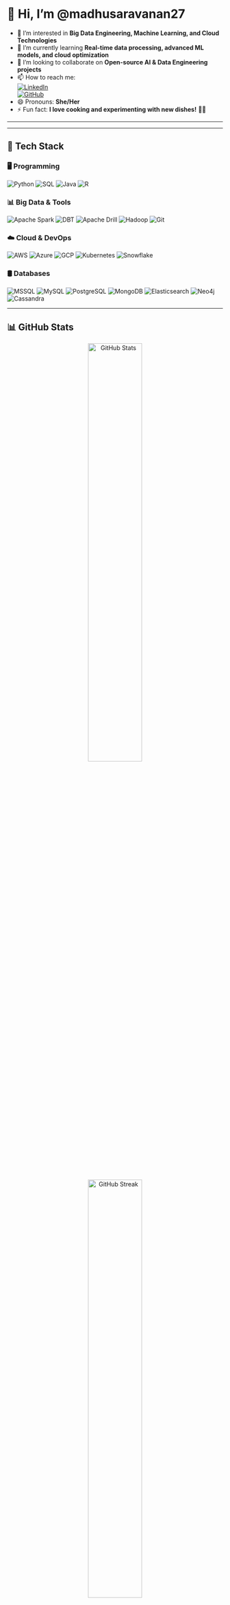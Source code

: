 # 👋 Hi, I’m @madhusaravanan27

- 👀 I’m interested in **Big Data Engineering, Machine Learning, and Cloud Technologies**  
- 🌱 I’m currently learning **Real-time data processing, advanced ML models, and cloud optimization**  
- 💞️ I’m looking to collaborate on **Open-source AI & Data Engineering projects**  
- 📫 How to reach me:  
  [![LinkedIn](https://img.shields.io/badge/LinkedIn-007ACC?style=flat&logo=linkedin&logoColor=white)](https://www.linkedin.com/in/madhumithasaravanan)  
  [![GitHub](https://img.shields.io/badge/GitHub-Black?style=flat&logo=github&logoColor=007ACC)](https://github.com/madhusaravanan27)  
- 😄 Pronouns: **She/Her**  
- ⚡ Fun fact: **I love cooking and experimenting with new dishes!** 🍳🔥  

---

<!---
madhusaravanan27/madhusaravanan27 is a ✨ special ✨ repository because its `README.md` (this file) appears on your GitHub profile.
You can click the Preview link to take a look at your changes.
--->

---

## 🎯 **Tech Stack**

### **🖥 Programming**
![Python](https://img.shields.io/badge/Python-Black?style=for-the-badge&logo=python&logoColor=007ACC)
![SQL](https://img.shields.io/badge/SQL-T--SQL-007ACC?style=for-the-badge&logo=microsoftsqlserver&logoColor=white)
![Java](https://img.shields.io/badge/Java-Black?style=for-the-badge&logo=openjdk&logoColor=007ACC)
![R](https://img.shields.io/badge/R-007ACC?style=for-the-badge&logo=r&logoColor=white)

### **📊 Big Data & Tools**
![Apache Spark](https://img.shields.io/badge/Apache%20Spark-Black?style=for-the-badge&logo=apachespark&logoColor=007ACC)
![DBT](https://img.shields.io/badge/DBT-007ACC?style=for-the-badge&logo=dbt&logoColor=white)
![Apache Drill](https://img.shields.io/badge/Apache%20Drill-Black?style=for-the-badge)
![Hadoop](https://img.shields.io/badge/Hadoop-007ACC?style=for-the-badge&logo=apachehadoop&logoColor=white)
![Git](https://img.shields.io/badge/Git-Black?style=for-the-badge&logo=git&logoColor=007ACC)

### **☁️ Cloud & DevOps**
![AWS](https://img.shields.io/badge/AWS-Black?style=for-the-badge&logo=amazonaws&logoColor=007ACC)
![Azure](https://img.shields.io/badge/Azure-007ACC?style=for-the-badge&logo=microsoftazure&logoColor=white)
![GCP](https://img.shields.io/badge/GCP-Black?style=for-the-badge&logo=googlecloud&logoColor=007ACC)
![Kubernetes](https://img.shields.io/badge/Kubernetes-007ACC?style=for-the-badge&logo=kubernetes&logoColor=white)
![Snowflake](https://img.shields.io/badge/Snowflake-Black?style=for-the-badge&logo=snowflake&logoColor=007ACC)

### **🛢 Databases**
![MSSQL](https://img.shields.io/badge/MSSQL-Black?style=for-the-badge&logo=microsoftsqlserver&logoColor=007ACC)
![MySQL](https://img.shields.io/badge/MySQL-007ACC?style=for-the-badge&logo=mysql&logoColor=white)
![PostgreSQL](https://img.shields.io/badge/PostgreSQL-Black?style=for-the-badge&logo=postgresql&logoColor=007ACC)
![MongoDB](https://img.shields.io/badge/MongoDB-007ACC?style=for-the-badge&logo=mongodb&logoColor=white)
![Elasticsearch](https://img.shields.io/badge/Elasticsearch-Black?style=for-the-badge&logo=elasticsearch&logoColor=007ACC)
![Neo4j](https://img.shields.io/badge/Neo4j-007ACC?style=for-the-badge&logo=neo4j&logoColor=white)
![Cassandra](https://img.shields.io/badge/Cassandra-Black?style=for-the-badge&logo=apachecassandra&logoColor=007ACC)

---

## 📊 **GitHub Stats**
<p align="center">
  <img src="https://github-readme-stats.vercel.app/api?username=madhusaravanan27&show_icons=true&theme=tokyonight" alt="GitHub Stats" width="50%">
  <img src="https://github-readme-streak-stats.herokuapp.com/?user=madhusaravanan27&theme=tokyonight" alt="GitHub Streak" width="50%">
</p>


## 📬 **Connect with Me**
[![LinkedIn](https://img.shields.io/badge/LinkedIn-Madhumitha%20Saravanan-007ACC?style=for-the-badge&logo=linkedin&logoColor=white)](https://www.linkedin.com/in/madhumithasaravanan/)  
[![GitHub](https://img.shields.io/badge/GitHub-MadhumithaSaravanan-Black?style=for-the-badge&logo=github&logoColor=007ACC)](https://github.com/madhusaravanan27)
